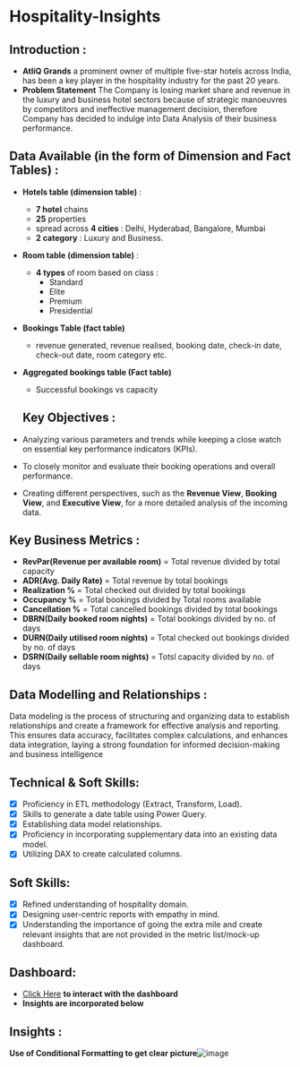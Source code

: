 
# Hospitality-Insights # 
## Introduction :


- **AtliQ Grands** a prominent owner of multiple five-star hotels across India, has been a key player in the hospitality industry for the past 20 years. 
-  **Problem Statement**  The Company is losing market share and revenue in the luxury and business hotel sectors because of strategic manoeuvres by competitors and ineffective management decision, therefore Company has decided to indulge into Data Analysis of their business performance.

## Data Available (in the form of Dimension and Fact Tables) :
 - **Hotels table (dimension table)** :
    - **7 hotel** chains
    - **25** properties
    - spread across **4 cities** : Delhi, Hyderabad, Bangalore, Mumbai
    - **2 category** : Luxury and Business.
    
- **Room table (dimension table)** :
     - **4 types** of room based on class :
         - Standard
         - Elite
         - Premium
         - Presidential

- **Bookings Table (fact table)**
    - revenue generated, revenue realised, booking date, check-in date, check-out date, room category etc.
      
- **Aggregated bookings table (Fact table)**
    - Successful bookings vs capacity

  ## Key Objectives :
 - Analyzing various parameters and trends while keeping a close watch on essential key performance indicators (KPIs).
 - To closely monitor and evaluate their booking operations and overall performance.
 - Creating different perspectives, such as the **Revenue View**, **Booking View**, and **Executive View**, for a more detailed analysis of the incoming data.


## Key Business Metrics :

- **RevPar(Revenue per available room)** = Total revenue divided by total capacity
- **ADR(Avg. Daily Rate)** = Total revenue by total bookings
- **Realization %** = Total checked out divided by total bookings
- **Occupancy %** = Total bookings divided by Total rooms available
- **Cancellation %** = Total cancelled bookings divided by total bookings
- **DBRN(Daily booked room nights)** = Total bookings divided by no. of days
- **DURN(Daily utilised room nights)** = Total checked out bookings divided by no. of days
- **DSRN(Daily sellable room nights)** = Totsl capacity divided by no. of days

## Data Modelling and Relationships :
Data modeling is the process of structuring and organizing data to establish relationships and create a framework for effective analysis and reporting. This ensures data accuracy, facilitates complex calculations, and enhances data integration, laying a strong foundation for informed decision-making and business intelligence

## Technical & Soft Skills:
- [x]	Proficiency in ETL methodology (Extract, Transform, Load).
- [x]	Skills to generate a date table using Power Query.
- [x]	Establishing data model relationships.
- [x]	Proficiency in incorporating supplementary data into an existing data model.
- [x]	Utilizing DAX to create calculated columns.

## Soft Skills:
- [x]	Refined understanding of hospitality domain.
- [x]	Designing user-centric reports with empathy in mind.
- [x]	Understanding the importance of going the extra mile and create relevant insights that are not provided in the metric list/mock-up dashboard.

## Dashboard:

- [Click Here](https://app.powerbi.com/view?r=eyJrIjoiZDViY2RlZWYtYzc5Mi00MjVjLTgxMzAtMzEzNDdiY2RmMzM3IiwidCI6ImM2ZTU0OWIzLTVmNDUtNDAzMi1hYWU5LWQ0MjQ0ZGM1YjJjNCJ9&pageName=ReportSectiondbe459b692c788674386) **to interact with the dashboard**
- **Insights are incorporated below**

## Insights :



**Use of Conditional Formatting to get clear picture**![image](https://github.com/APsachan/Hospitality-Insights/blob/main/Supporting%20Files/conditional%20formatting.gif)
